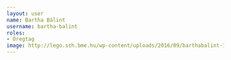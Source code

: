 ```yaml
---
layout: user
name: Bartha Bálint
username: bartha-balint
roles:
- Öregtag
image: http://lego.sch.bme.hu/wp-content/uploads/2016/09/barthabalint-150x150.jpg
---
```

